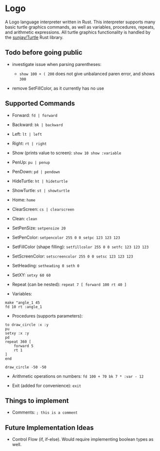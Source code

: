 # Logo

A Logo language interpreter written in Rust. This interpreter supports many basic turtle graphics commands, as well as variables, procedures, repeats, and arithmetic expressions. All turtle graphics functionality is handled by the [sunjay/Turtle](github.com/sunjay/Turtle) Rust library.

## Todo before going public

- investigate issue when parsing parentheses:
    - `show 100 + ( 200` does not give unbalanced paren error, and shows `300`

- remove SetFillColor, as it currently has no use

## Supported Commands

- Forward: `fd | forward`
- Backward: `bk | backward`
- Left: `lt | left`
- Right: `rt | right`
- Show (prints value to screen): `show 10 show :variable`

- PenUp: `pu | penup`
- PenDown: `pd | pendown`
- HideTurtle: `ht | hideturtle`
- ShowTurtle: `st | showturtle`
- Home: `home`
- ClearScreen: `cs | clearscreen`
- Clean: `clean`

- SetPenSize: `setpensize 20`
- SetPenColor: `setpencolor 255 0 0 setpc 123 123 123`
- SetFillColor (shape filling): `setfillcolor 255 0 0 setfc 123 123 123`
- SetScreenColor: `setscreencolor 255 0 0 setsc 123 123 123`
- SetHeading: `setheading 0 seth 0`
- SetXY: `setxy 60 60`

- Repeat (can be nested): `repeat 7 [ forward 100 rt 40 ]`

- Variables:
```
make "angle_1 45
fd 10 rt :angle_1
```

- Procedures (supports parameters):
```logo
to draw_circle :x :y
pu
setxy :x :y
pd
repeat 360 [
    forward 5
    rt 1
]
end

draw_circle -50 -50
```

- Arithmetic operations on numbers: `fd 100 + 70 bk 7 * :var - 12`

- Exit (added for convenience): `exit`

## Things to implement 

- Comments: `; this is a comment`

## Future Implementation Ideas

- Control Flow (if, if-else). Would require implementing boolean types as well.
